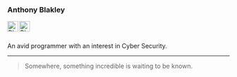 ### Anthony Blakley
<a href="https://www.linkedin.com/in/anthony-blakley/">
  <img align="left" alt="Blakley's LinkdeIn" width="24px" src="https://cdn.jsdelivr.net/npm/simple-icons@v3/icons/linkedin.svg" />
</a>
<a href="https://www.twitter.com/anthonyblakley/">
  <img align="left" alt="Blakley's Twitter" width="24px" src="https://cdn.jsdelivr.net/npm/simple-icons@v3/icons/twitter.svg" />
</a>

<br />
<br />

An avid programmer with an interest in Cyber Security.</br>

---

> Somewhere, something incredible is waiting to be known.
